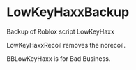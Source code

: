 # LowKeyHaxxBackup
Backup of Roblox script LowKeyHaxx

LowKeyHaxxRecoil removes the norecoil.

BBLowKeyHaxx is for Bad Business.
